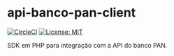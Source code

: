 # api-banco-pan-client

[![CircleCI](https://circleci.com/gh/bevicred/api-banco-pan-client/tree/master.svg?style=svg)](https://circleci.com/gh/bevicred/api-banco-pan-client/tree/master) [![License: MIT](https://img.shields.io/badge/License-MIT-yellow.svg)](https://opensource.org/licenses/MIT)

SDK em PHP para integração com a API do banco PAN.